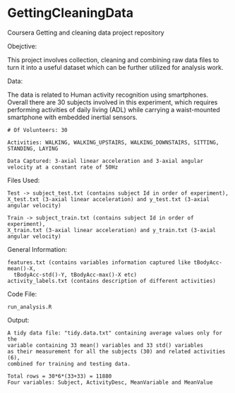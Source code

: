 GettingCleaningData
===================

Coursera Getting and cleaning data project repository

Obejctive: 

  This project involves collection, cleaning and combining raw data files to turn it into a useful dataset which can be further utilized for analysis work.

Data: 

  The data is related to Human activity recognition using smartphones. Overall there are 30 subjects involved in this experiment, which requires performing activities of daily living (ADL) while carrying a waist-mounted smartphone with embedded inertial sensors.
   
    # Of Volunteers: 30
    
    Activities: WALKING, WALKING_UPSTAIRS, WALKING_DOWNSTAIRS, SITTING, STANDING, LAYING
    
    Data Captured: 3-axial linear acceleration and 3-axial angular velocity at a constant rate of 50Hz

Files Used:
  
  
    Test -> subject_test.txt (contains subject Id in order of experiment),
    X_test.txt (3-axial linear acceleration) and y_test.txt (3-axial angular velocity)
  
    Train -> subject_train.txt (contains subject Id in order of experiment),
    X_train.txt (3-axial linear acceleration) and y_train.txt (3-axial angular velocity)
  
  General Information:
  
    features.txt (contains variables information captured like tBodyAcc-mean()-X,
      tBodyAcc-std()-Y, tBodyAcc-max()-X etc)
    activity_labels.txt (contains description of different activities)

  Code File:

    run_analysis.R

Output: 

    A tidy data file: "tidy.data.txt" containing average values only for the
    variable containing 33 mean() variables and 33 std() variables
    as their measurement for all the subjects (30) and related activities (6),
    combined for training and testing data.
    
    Total rows = 30*6*(33+33) = 11880
    Four variables: Subject, ActivityDesc, MeanVariable and MeanValue
